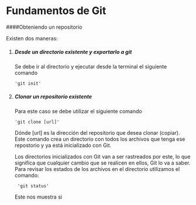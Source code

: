 # Fundamentos de Git

####Obteniendo un repositorio

Existen dos maneras:

1. ##### Desde un directorio existente y exportarlo a git
	Se debe ir al directorio y ejecutar desde la terminal el siguiente comando

       'git init'

2. ##### Clonar un repositorio existente
	Para este caso se debe utilizar el siguiente comando 

       'git clone [url]'
	
	Dónde [url] es la dirección del repositorio que desea clonar (copiar). Este comando crea un directorio con todos los archivos que tenga ese repostorio y ya está inicializado con Git.

	Los directorios inicializados con Git van a ser rastreados por este, lo que significa que cualquier cambio que se realicen en ellos, Git lo va a saber.
	Para revisar los estados de los archivos en el directorio utilizamos el comando:

		'git status'

	Este nos muestra si 